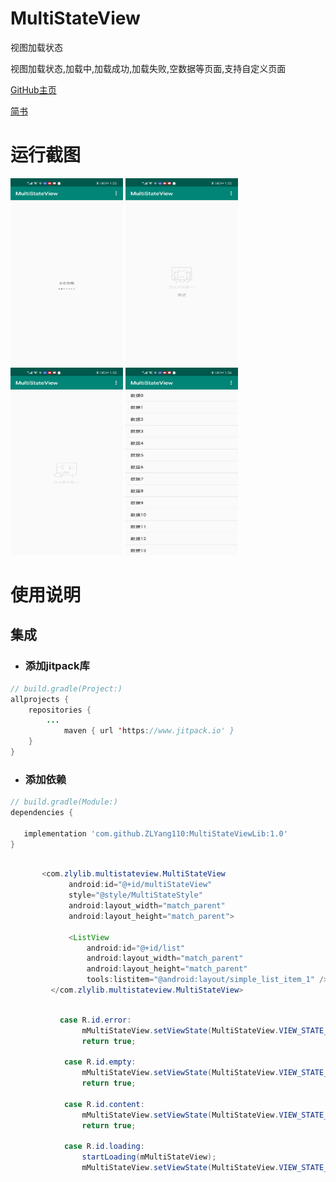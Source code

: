 # MultiStateView

视图加载状态

视图加载状态,加载中,加载成功,加载失败,空数据等页面,支持自定义页面

[GitHub主页](https://github.com/ZLYang110/MultiStateViewLib)

[简书](https://www.jianshu.com/p/8c7b2ebd892a)




# 运行截图
<img src="https://github.com/ZLYang110/MultiStateViewLib/raw/master/screenshot/Screenshot_20200507_135535_com.zlyandroid.multist.jpg" width = "180" height = "300" alt="图片名称"/> <img src="https://github.com/ZLYang110/MultiStateViewLib/raw/master/screenshot/Screenshot_20200507_135542_com.zlyandroid.multist.jpg" width = "180" height = "300" alt="图片名称" /> <img src="https://github.com/ZLYang110/MultiStateViewLib/raw/master/screenshot/Screenshot_20200507_135551_com.zlyandroid.multist.jpg" width = "180" height = "300" alt="图片名称"/> <img src="https://github.com/ZLYang110/MultiStateViewLib/raw/master/screenshot/Screenshot_20200507_135627_com.zlyandroid.multist.jpg" width = "180" height = "300" alt=" "  />

# 使用说明

## 集成


- ### 添加jitpack库

```java
// build.gradle(Project:)
allprojects {
    repositories {
        ...
            maven { url 'https://www.jitpack.io' }
    }
}
```

- ### 添加依赖

```groovy
// build.gradle(Module:)
dependencies {

   implementation 'com.github.ZLYang110:MultiStateViewLib:1.0'
}
```

 ```java

        <com.zlylib.multistateview.MultiStateView
              android:id="@+id/multiStateView"
              style="@style/MultiStateStyle"
              android:layout_width="match_parent"
              android:layout_height="match_parent">

              <ListView
                  android:id="@+id/list"
                  android:layout_width="match_parent"
                  android:layout_height="match_parent"
                  tools:listitem="@android:layout/simple_list_item_1" />
          </com.zlylib.multistateview.MultiStateView>

 ```


```java

           case R.id.error:
                mMultiStateView.setViewState(MultiStateView.VIEW_STATE_ERROR);
                return true;

            case R.id.empty:
                mMultiStateView.setViewState(MultiStateView.VIEW_STATE_EMPTY);
                return true;

            case R.id.content:
                mMultiStateView.setViewState(MultiStateView.VIEW_STATE_CONTENT);
                return true;

            case R.id.loading:
                startLoading(mMultiStateView);
                mMultiStateView.setViewState(MultiStateView.VIEW_STATE_LOADING);

```
